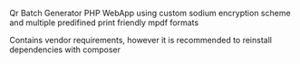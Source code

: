Qr Batch Generator PHP WebApp using custom sodium encryption scheme and multiple predifined print friendly mpdf formats

Contains vendor requirements, however it is recommended to reinstall dependencies with composer
